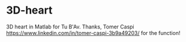 # 3D-heart
3D heart in Matlab for Tu B'Av.
Thanks, Tomer Caspi https://www.linkedin.com/in/tomer-caspi-3b9a49203/ for the function!
